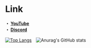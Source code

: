 # Link
**・ [YouTube](https://www.youtube.com/@Fun117-cq7zv/featured)
<br>・ [Discord](https://discordapp.com/users/990984460365365258)**

[![Top Langs](https://github-readme-stats.vercel.app/api/top-langs/?username=Fun117&layout=donut&theme=algolia)](https://github.com/anuraghazra/github-readme-stats)　![Anurag's GitHub stats](https://github-readme-stats.vercel.app/api?username=Fun117&show_icons=true&theme=algolia)
